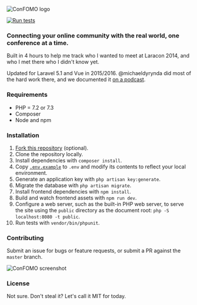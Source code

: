 ![ConFOMO logo](https://raw.githubusercontent.com/tightenco/confomo/master/confomo-logo.png)

[![Run tests](https://github.com/tighten/takeout/workflows/Run%20tests/badge.svg?branch=main)](https://github.com/tighten/confomo/actions?query=workflow%3A%22Run+Tests%22)

### Connecting your online community with the real world, one conference at a time.

Built in 4 hours to help me track who I wanted to meet at Laracon 2014, and who I met there who I didn't know yet.

Updated for Laravel 5.1 and Vue in 2015/2016. @michaeldyrynda did most of the hard work there, and we documented it [on a podcast](http://rebuilding.confomo.com/).

### Requirements

- PHP = 7.2 or 7.3
- Composer
- Node and npm

### Installation

1. [Fork this repository](https://help.github.com/articles/fork-a-repo/) (optional).
1. Clone the repository locally.
1. Install dependencies with `composer install`.
1. Copy [`.env.example`](https://github.com/tightenco/confomo/blob/master/.env.example) to `.env` and modify its contents to reflect your local environment.
1. Generate an application key with `php artisan key:generate`.
1. Migrate the database with `php artisan migrate`.
1. Install frontend dependencies with `npm install`.
1. Build and watch frontend assets with `npm run dev`.
1. Configure a web server, such as the built-in PHP web server, to serve the site using the `public` directory as the document root: `php -S localhost:8080 -t public`.
1. Run tests with `vendor/bin/phpunit`.

### Contributing

Submit an issue for bugs or feature requests, or submit a PR against the `master` branch.

![ConFOMO screenshot](public/assets/img/confomo-screenshot.png)

### License

Not sure. Don't steal it? Let's call it MIT for today.
